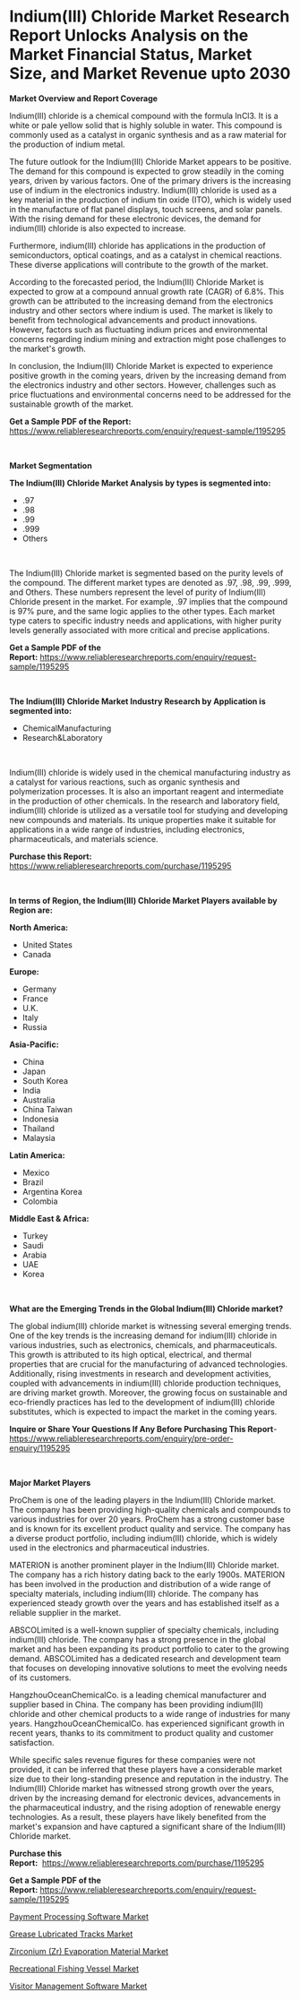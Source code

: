 <p><h1>Indium(III) Chloride Market Research Report Unlocks Analysis on the Market Financial Status, Market Size, and Market Revenue upto 2030</h1></p><p><strong>Market Overview and Report Coverage</strong></p>
<p><p>Indium(III) chloride is a chemical compound with the formula InCl3. It is a white or pale yellow solid that is highly soluble in water. This compound is commonly used as a catalyst in organic synthesis and as a raw material for the production of indium metal.</p><p>The future outlook for the Indium(III) Chloride Market appears to be positive. The demand for this compound is expected to grow steadily in the coming years, driven by various factors. One of the primary drivers is the increasing use of indium in the electronics industry. Indium(III) chloride is used as a key material in the production of indium tin oxide (ITO), which is widely used in the manufacture of flat panel displays, touch screens, and solar panels. With the rising demand for these electronic devices, the demand for indium(III) chloride is also expected to increase.</p><p>Furthermore, indium(III) chloride has applications in the production of semiconductors, optical coatings, and as a catalyst in chemical reactions. These diverse applications will contribute to the growth of the market.</p><p>According to the forecasted period, the Indium(III) Chloride Market is expected to grow at a compound annual growth rate (CAGR) of 6.8%. This growth can be attributed to the increasing demand from the electronics industry and other sectors where indium is used. The market is likely to benefit from technological advancements and product innovations. However, factors such as fluctuating indium prices and environmental concerns regarding indium mining and extraction might pose challenges to the market's growth.</p><p>In conclusion, the Indium(III) Chloride Market is expected to experience positive growth in the coming years, driven by the increasing demand from the electronics industry and other sectors. However, challenges such as price fluctuations and environmental concerns need to be addressed for the sustainable growth of the market.</p></p>
<p><strong>Get a Sample PDF of the Report:</strong> <a href="https://www.reliableresearchreports.com/enquiry/request-sample/1195295">https://www.reliableresearchreports.com/enquiry/request-sample/1195295</a></p>
<p>&nbsp;</p>
<p><strong>Market Segmentation</strong></p>
<p><strong>The Indium(III) Chloride Market Analysis by types is segmented into:</strong></p>
<p><ul><li>.97</li><li>.98</li><li>.99</li><li>.999</li><li>Others</li></ul></p>
<p>&nbsp;</p>
<p><p>The Indium(III) Chloride market is segmented based on the purity levels of the compound. The different market types are denoted as .97, .98, .99, .999, and Others. These numbers represent the level of purity of Indium(III) Chloride present in the market. For example, .97 implies that the compound is 97% pure, and the same logic applies to the other types. Each market type caters to specific industry needs and applications, with higher purity levels generally associated with more critical and precise applications.</p></p>
<p><strong>Get a Sample PDF of the Report:</strong>&nbsp;<a href="https://www.reliableresearchreports.com/enquiry/request-sample/1195295">https://www.reliableresearchreports.com/enquiry/request-sample/1195295</a></p>
<p>&nbsp;</p>
<p><strong>The Indium(III) Chloride Market Industry Research by Application is segmented into:</strong></p>
<p><ul><li>ChemicalManufacturing</li><li>Research&Laboratory</li></ul></p>
<p>&nbsp;</p>
<p><p>Indium(III) chloride is widely used in the chemical manufacturing industry as a catalyst for various reactions, such as organic synthesis and polymerization processes. It is also an important reagent and intermediate in the production of other chemicals. In the research and laboratory field, indium(III) chloride is utilized as a versatile tool for studying and developing new compounds and materials. Its unique properties make it suitable for applications in a wide range of industries, including electronics, pharmaceuticals, and materials science.</p></p>
<p><strong>Purchase this Report:</strong>&nbsp; <a href="https://www.reliableresearchreports.com/purchase/1195295">https://www.reliableresearchreports.com/purchase/1195295</a></p>
<p>&nbsp;</p>
<p><strong>In terms of Region, the Indium(III) Chloride Market Players available by Region are:</strong></p>
<p>
    <p> <strong> North America: </strong>
        <ul>
            <li>United States</li>
            <li>Canada</li>
        </ul>
        </p> 
    <p> <strong> Europe: </strong>
        <ul>
            <li>Germany</li>
            <li>France</li>
            <li>U.K.</li>
            <li>Italy</li>
            <li>Russia</li>
        </ul>
        </p> 
    <p> <strong> Asia-Pacific: </strong>
        <ul>
            <li>China</li>
            <li>Japan</li>
            <li>South Korea</li>
            <li>India</li>
            <li>Australia</li>
            <li>China Taiwan</li>
            <li>Indonesia</li>
            <li>Thailand</li>
            <li>Malaysia</li>
        </ul>
        </p> 
    <p> <strong> Latin America: </strong>
        <ul>
            <li>Mexico</li>
            <li>Brazil</li>
            <li>Argentina Korea</li>
            <li>Colombia</li>
        </ul>
        </p> 
    <p> <strong> Middle East & Africa: </strong>
        <ul>
            <li>Turkey</li>
            <li>Saudi</li>
            <li>Arabia</li>
            <li>UAE</li>
            <li>Korea</li>
        </ul>
    </p>
    </p>
<p>&nbsp;</p>
<p><strong>What are the Emerging Trends in the Global Indium(III) Chloride market?</strong></p>
<p><p>The global indium(III) chloride market is witnessing several emerging trends. One of the key trends is the increasing demand for indium(III) chloride in various industries, such as electronics, chemicals, and pharmaceuticals. This growth is attributed to its high optical, electrical, and thermal properties that are crucial for the manufacturing of advanced technologies. Additionally, rising investments in research and development activities, coupled with advancements in indium(III) chloride production techniques, are driving market growth. Moreover, the growing focus on sustainable and eco-friendly practices has led to the development of indium(III) chloride substitutes, which is expected to impact the market in the coming years.</p></p>
<p><strong>Inquire or Share Your Questions If Any Before Purchasing This Report</strong>- <a href="https://www.reliableresearchreports.com/enquiry/pre-order-enquiry/1195295">https://www.reliableresearchreports.com/enquiry/pre-order-enquiry/1195295</a></p>
<p>&nbsp;</p>
<p><strong>Major Market Players</strong></p>
<p><p>ProChem is one of the leading players in the Indium(III) Chloride market. The company has been providing high-quality chemicals and compounds to various industries for over 20 years. ProChem has a strong customer base and is known for its excellent product quality and service. The company has a diverse product portfolio, including indium(III) chloride, which is widely used in the electronics and pharmaceutical industries.</p><p>MATERION is another prominent player in the Indium(III) Chloride market. The company has a rich history dating back to the early 1900s. MATERION has been involved in the production and distribution of a wide range of specialty materials, including indium(III) chloride. The company has experienced steady growth over the years and has established itself as a reliable supplier in the market.</p><p>ABSCOLimited is a well-known supplier of specialty chemicals, including indium(III) chloride. The company has a strong presence in the global market and has been expanding its product portfolio to cater to the growing demand. ABSCOLimited has a dedicated research and development team that focuses on developing innovative solutions to meet the evolving needs of its customers.</p><p>HangzhouOceanChemicalCo. is a leading chemical manufacturer and supplier based in China. The company has been providing indium(III) chloride and other chemical products to a wide range of industries for many years. HangzhouOceanChemicalCo. has experienced significant growth in recent years, thanks to its commitment to product quality and customer satisfaction.</p><p>While specific sales revenue figures for these companies were not provided, it can be inferred that these players have a considerable market size due to their long-standing presence and reputation in the industry. The Indium(III) Chloride market has witnessed strong growth over the years, driven by the increasing demand for electronic devices, advancements in the pharmaceutical industry, and the rising adoption of renewable energy technologies. As a result, these players have likely benefited from the market's expansion and have captured a significant share of the Indium(III) Chloride market.</p></p>
<p><strong>Purchase this Report:</strong>&nbsp;&nbsp;<a href="https://www.reliableresearchreports.com/purchase/1195295">https://www.reliableresearchreports.com/purchase/1195295</a></p>
<p></p>
<p><strong>Get a Sample PDF of the Report:</strong>&nbsp;<a href="https://www.reliableresearchreports.com/enquiry/request-sample/1195295">https://www.reliableresearchreports.com/enquiry/request-sample/1195295</a></p>
<p><p><a href="https://medium.com/@sigridrobel/payment-processing-software-market-size-cagr-trends-2024-2030-faadff9899d6">Payment Processing Software Market</a></p><p><a href="https://github.com/PeterParrish5/Market-Research-Report-List-1/blob/main/grease-lubricated-tracks-market.md">Grease Lubricated Tracks Market</a></p><p><a href="https://www.linkedin.com/pulse/zirconium-zr-evaporation-material-market-size-share-global-xp68c/">Zirconium (Zr) Evaporation Material Market</a></p><p><a href="https://github.com/CliffMedina6/Market-Research-Report-List-1/blob/main/recreational-fishing-vessel-market.md">Recreational Fishing Vessel Market</a></p><p><a href="https://medium.com/@taniawisozk2023/visitor-management-software-market-size-cagr-trends-2024-2030-def21c699b7e">Visitor Management Software Market</a></p></p>